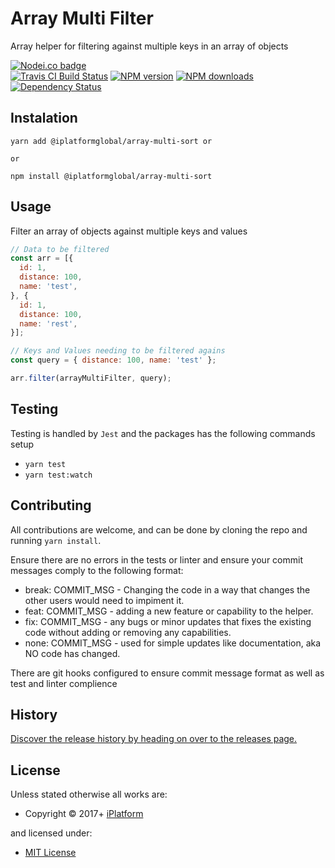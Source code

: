 <!-- TITLE/ -->

<h1>Array Multi Filter</h1>

<!-- /TITLE -->


<!-- DESCRIPTION/ -->

Array helper for filtering against multiple keys in an array of objects

<!-- /DESCRIPTION -->


<!-- BADGES/ -->

<span class="badge-nodeico"><a href="https://www.npmjs.com/package/@iplatformglobal/array-multi-filter" title="Nodei.co badge"><img src="https://nodei.co/npm/@iplatformglobal/array-multi-filter.png" alt="Nodei.co badge" /></a></span>
<br class="badge-separator" />
<span class="badge-travisci"><a href="http://travis-ci.org/iPlatformGlobal/array-multi-filter" title="Check this project's build status on TravisCI"><img src="https://img.shields.io/travis/iPlatformGlobal/array-multi-filter/master.svg" alt="Travis CI Build Status" /></a></span>
<span class="badge-npmversion"><a href="https://npmjs.org/package/@iplatformglobal/array-multi-filter" title="View this project on NPM"><img src="https://img.shields.io/npm/v/@iplatformglobal/array-multi-filter.svg" alt="NPM version" /></a></span>
<span class="badge-npmdownloads"><a href="https://npmjs.org/package/@iplatformglobal/array-multi-filter" title="View this project on NPM"><img src="https://img.shields.io/npm/dm/@iplatformglobal/array-multi-filter.svg" alt="NPM downloads" /></a></span>
<span class="badge-daviddm"><a href="https://david-dm.org/iPlatformGlobal/array-multi-filter" title="View the status of this project's dependencies on DavidDM"><img src="https://img.shields.io/david/iPlatformGlobal/array-multi-filter.svg" alt="Dependency Status" /></a></span>

<!-- /BADGES -->


## Instalation
```
yarn add @iplatformglobal/array-multi-sort or

or

npm install @iplatformglobal/array-multi-sort
```

## Usage

Filter an array of objects against multiple keys and values

```javascript
// Data to be filtered
const arr = [{
  id: 1,
  distance: 100,
  name: 'test',
}, {
  id: 1,
  distance: 100,
  name: 'rest',
}];

// Keys and Values needing to be filtered agains
const query = { distance: 100, name: 'test' };

arr.filter(arrayMultiFilter, query);

```
## Testing

Testing is handled by `Jest` and the packages has the following commands setup

* `yarn test`
* `yarn test:watch`

## Contributing

All contributions are welcome, and can be done by cloning the repo and running `yarn install`.

Ensure there are no errors in the tests or linter and ensure your commit messages comply to the following format:

* break: COMMIT_MSG - Changing the code in a way that changes the other users would need to impiment it.
* feat: COMMIT_MSG - adding a new feature or capability to the helper.
* fix: COMMIT_MSG - any bugs or minor updates that fixes the existing code without adding or removing any capabilities.
* none: COMMIT_MSG - used for simple updates like documentation, aka NO code has changed.

There are git hooks configured to ensure commit message format as well as test and linter complience


<!-- HISTORY/ -->

<h2>History</h2>

<a href="https://github.com/iPlatformGlobal/array-multi-filter/releases">Discover the release history by heading on over to the releases page.</a>

<!-- /HISTORY -->


<!-- LICENSE/ -->

<h2>License</h2>

Unless stated otherwise all works are:

<ul><li>Copyright &copy; 2017+ <a href="http://www.iplatform.com">iPlatform</a></li></ul>

and licensed under:

<ul><li><a href="http://spdx.org/licenses/MIT.html">MIT License</a></li></ul>

<!-- /LICENSE -->
